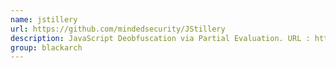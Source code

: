 ```yaml
---
name: jstillery
url: https://github.com/mindedsecurity/JStillery
description: JavaScript Deobfuscation via Partial Evaluation. URL : https://github.com/mindedsecurity/JStillery Groups : blackarch blackarch-webapp
group: blackarch
---
```

